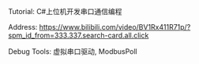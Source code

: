 Tutorial: C#上位机开发串口通信编程

Address: https://www.bilibili.com/video/BV1Rx411R71p/?spm_id_from=333.337.search-card.all.click

Debug Tools: 虚拟串口驱动, ModbusPoll